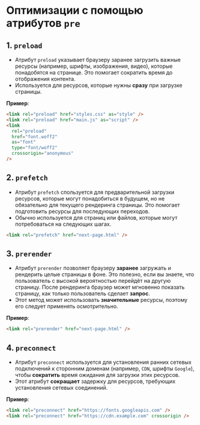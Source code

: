 # Оптимизации с помощью атрибутов `pre`

## 1. `preload`

- Атрибут `preload` указывает браузеру заранее загрузить важные ресурсы (например, шрифты, изображения, видео), которые понадобятся на странице. Это помогает сократить время до отображения контента.
- Используется для ресурсов, которые нужны **сразу** при загрузке страницы.

**Пример**:

```html
<link rel="preload" href="styles.css" as="style" />
<link rel="preload" href="main.js" as="script" />
<link
  rel="preload"
  href="font.woff2"
  as="font"
  type="font/woff2"
  crossorigin="anonymous"
/>
```

## 2. `prefetch`

- Атрибут `prefetch` спользуется для предварительной загрузки ресурсов, которые могут понадобиться в будущем, но не обязательно для текущего рендеринга страницы. Это помогает подготовить ресурсы для последующих переходов.
- Обычно используется для страниц или файлов, которые могут потребоваться на следующих шагах.

```html
<link rel="prefetch" href="next-page.html" />
```

## 3. `prerender`

- Атрибут `prerender` позволяет браузеру **заранее** загружать и рендерить целые страницы в фоне. Это полезно, если вы знаете, что пользователь с высокой вероятностью перейдёт на другую страницу. После рендеринга браузер может мгновенно показать страницу, как только пользователь сделает **запрос**.
- Этот метод может использовать **значительные** ресурсы, поэтому его следует применять осмотрительно.

**Пример**:

```html
<link rel="prerender" href="next-page.html" />
```

## 4. `preconnect`

- Атрибут `preconnect` используется для установления ранних сетевых подключений к сторонним доменам (например, `CDN`, шрифты `Google`), чтобы **сократить** время ожидания для загрузки этих ресурсов.
- Этот атрибут **сокращает** задержку для ресурсов, требующих установления сетевых соединений.

**Пример**:

```html
<link rel="preconnect" href="https://fonts.googleapis.com" />
<link rel="preconnect" href="https://cdn.example.com" crossorigin />
```
